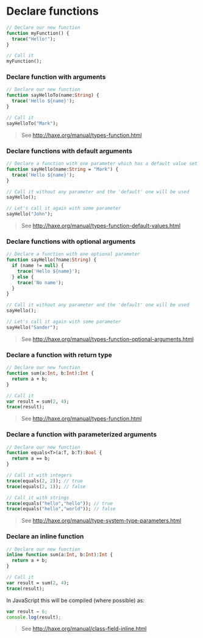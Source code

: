 [tags]: / "class"

# Declare functions

```haxe
// Declare our new function
function myFunction() {
  trace("Hello!");
}

// Call it
myFunction();
```

### Declare function with arguments

```haxe
// Declare our new function
function sayHelloTo(name:String) {
  trace('Hello ${name}');
}

// Call it
sayHelloTo("Mark");
```
> See <http://haxe.org/manual/types-function.html>

### Declare functions with default arguments

```haxe
// Declare a function with one parameter which has a default value set
function sayHello(name:String = "Mark") {
  trace('Hello ${name}');
}

// Call it without any parameter and the 'default' one will be used
sayHello();

// Let's call it again with some parameter
sayHello("John");
```
> See <http://haxe.org/manual/types-function-default-values.html>

### Declare functions with optional arguments

```haxe
// Declare a function with one optional parameter
function sayHello(?name:String) {
  if (name != null) {
    trace('Hello ${name}');
  } else {
    trace('No name');
  }
}

// Call it without any parameter and the 'default' one will be used
sayHello();

// Let's call it again with some parameter
sayHello("Sander");
```
> See <http://haxe.org/manual/types-function-optional-arguments.html>

### Declare a function with return type

```haxe
// Declare our new function
function sum(a:Int, b:Int):Int {
  return a + b;
}

// Call it
var result = sum(2, 4);
trace(result);
```
> See <http://haxe.org/manual/types-function.html>

### Declare a function with parameterized arguments

```haxe
// Declare our new function
function equals<T>(a:T, b:T):Bool {
  return a == b;
}

// Call it with integers
trace(equals(2, 2)); // true
trace(equals(2, 1)); // false

// Call it with strings
trace(equals("hello","hello")); // true
trace(equals("hello","world")); // false
```
> See <http://haxe.org/manual/type-system-type-parameters.html>

### Declare an inline function

```haxe
// Declare our new function
inline function sum(a:Int, b:Int):Int {
  return a + b;
}

// Call it
var result = sum(2, 4);
trace(result);
```
In JavaScript this will be compiled (where possible) as:
```js
var result = 6;
console.log(result);
```

> See <http://haxe.org/manual/class-field-inline.html>
